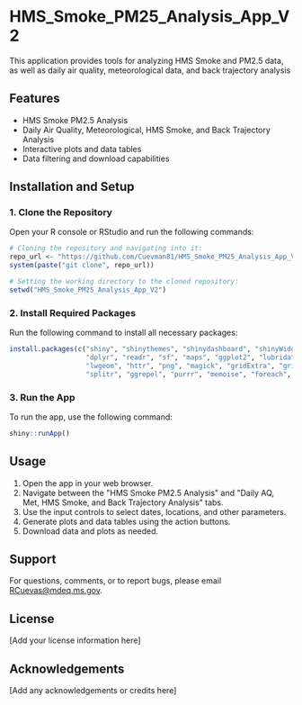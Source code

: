 # HMS_Smoke_PM25_Analysis_App_V2
This application provides tools for analyzing HMS Smoke and PM2.5 data, as well as daily air quality, meteorological data, and back trajectory analysis

## Features

- HMS Smoke PM2.5 Analysis
- Daily Air Quality, Meteorological, HMS Smoke, and Back Trajectory Analysis
- Interactive plots and data tables
- Data filtering and download capabilities

## Installation and Setup

### 1. Clone the Repository

Open your R console or RStudio and run the following commands:

```R
# Cloning the repository and navigating into it:
repo_url <- "https://github.com/Cuevman81/HMS_Smoke_PM25_Analysis_App_V2.git"
system(paste("git clone", repo_url))

# Setting the working directory to the cloned repository:
setwd("HMS_Smoke_PM25_Analysis_App_V2")
```

### 2. Install Required Packages

Run the following command to install all necessary packages:

```R
install.packages(c("shiny", "shinythemes", "shinydashboard", "shinyWidgets", "shinycssloaders",
                   "dplyr", "readr", "sf", "maps", "ggplot2", "lubridate", "DT", 
                   "lwgeom", "httr", "png", "magick", "gridExtra", "grid", "mapdata", 
                   "splitr", "ggrepel", "purrr", "memoise", "foreach", "doParallel", "furrr", "future"))
```

### 3. Run the App

To run the app, use the following command:

```R
shiny::runApp()
```

## Usage

1. Open the app in your web browser.
2. Navigate between the "HMS Smoke PM2.5 Analysis" and "Daily AQ, Met, HMS Smoke, and Back Trajectory Analysis" tabs.
3. Use the input controls to select dates, locations, and other parameters.
4. Generate plots and data tables using the action buttons.
5. Download data and plots as needed.

## Support

For questions, comments, or to report bugs, please email RCuevas@mdeq.ms.gov.

## License

[Add your license information here]

## Acknowledgements

[Add any acknowledgements or credits here]
